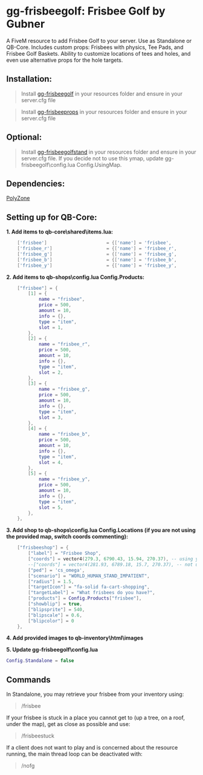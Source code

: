 # gg-frisbeegolf: Frisbee Golf by Gubner
A FiveM resource to add Frisbee Golf to your server. Use as Standalone or QB-Core.
Includes custom props: Frisbees with physics, Tee Pads, and Frisbee Golf Baskets.
Ability to customize locations of tees and holes, and even use alternative props for the hole targets.

## Installation:
>Install [gg-frisbeegolf](https://github.com/Gubner) in your resources folder and ensure in your server.cfg file

>Install [gg-frisbeeprops](https://github.com/Gubner) in your resources folder and ensure in your server.cfg file

## Optional:
>Install [gg-frisbeegolfstand](https://github.com/Gubner) in your resources folder and ensure in your server.cfg file. If you decide not to use this ymap, update gg-frisbeegolf\config.lua Config.UsingMap.

## Dependencies:
[PolyZone](https://github.com/mkafrin/PolyZone)

## Setting up for QB-Core:

**1. Add items to qb-core\shared\items.lua:**
```lua
	['frisbee'] 				 	 = {['name'] = 'frisbee', 						['label'] = 'Frisbee', 							['weight'] = 100, 		['type'] = 'item', 		['image'] = 'frisbee.png', 					['unique'] = true, 		['useable'] = true, 	['shouldClose'] = false, 	['combinable'] = nil, 	['description'] = 'A flying disc'},
	['frisbee_r'] 				 	 = {['name'] = 'frisbee_r', 					['label'] = 'Red Frisbee', 						['weight'] = 100, 		['type'] = 'item', 		['image'] = 'frisbee_r.png', 				['unique'] = true, 		['useable'] = true, 	['shouldClose'] = false, 	['combinable'] = nil, 	['description'] = 'A flying disc'},
	['frisbee_g'] 				 	 = {['name'] = 'frisbee_g', 					['label'] = 'Green Frisbee', 					['weight'] = 100, 		['type'] = 'item', 		['image'] = 'frisbee_g.png', 				['unique'] = true, 		['useable'] = true, 	['shouldClose'] = false, 	['combinable'] = nil, 	['description'] = 'A flying disc'},
	['frisbee_b'] 				 	 = {['name'] = 'frisbee_b', 					['label'] = 'Blue Frisbee', 					['weight'] = 100, 		['type'] = 'item', 		['image'] = 'frisbee_b.png', 				['unique'] = true, 		['useable'] = true, 	['shouldClose'] = false, 	['combinable'] = nil, 	['description'] = 'A flying disc'},
	['frisbee_y'] 				 	 = {['name'] = 'frisbee_y', 					['label'] = 'Yellow Frisbee', 					['weight'] = 100, 		['type'] = 'item', 		['image'] = 'frisbee_y.png', 				['unique'] = true, 		['useable'] = true, 	['shouldClose'] = false, 	['combinable'] = nil, 	['description'] = 'A flying disc'},
```

**2. Add items to qb-shops\config.lua Config.Products:**
```lua
	["frisbee"] = {
		[1] = {
			name = "frisbee",
			price = 500,
			amount = 10,
			info = {},
			type = "item",
			slot = 1,
		},
		[2] = {
			name = "frisbee_r",
			price = 500,
			amount = 10,
			info = {},
			type = "item",
			slot = 2,
		},
		[3] = {
			name = "frisbee_g",
			price = 500,
			amount = 10,
			info = {},
			type = "item",
			slot = 3,
		},
		[4] = {
			name = "frisbee_b",
			price = 500,
			amount = 10,
			info = {},
			type = "item",
			slot = 4,
		},
		[5] = {
			name = "frisbee_y",
			price = 500,
			amount = 10,
			info = {},
			type = "item",
			slot = 5,
		},
	},
```

**3. Add shop to qb-shops\config.lua Config.Locations (if you are not using the provided map, switch coords commenting):**
```lua
	["frisbeeshop"] = {
		["label"] = "Frisbee Shop",
		["coords"] = vector4(279.3, 6790.43, 15.94, 270.37), -- using ymap
		--["coords"] = vector4(281.93, 6789.18, 15.7, 270.37), -- not using ymap
		["ped"] = 'cs_omega',
		["scenario"] = "WORLD_HUMAN_STAND_IMPATIENT",
		["radius"] = 1.5,
		["targetIcon"] = "fa-solid fa-cart-shopping",
		["targetLabel"] = "What frisbees do you have?",
		["products"] = Config.Products["frisbee"],
		["showblip"] = true,
		["blipsprite"] = 540,
		["blipscale"] = 0.6,
		["blipcolor"] = 0
	},
```

**4. Add provided images to qb-inventory\html\images**

**5. Update gg-frisbeegolf\config.lua**
```lua
Config.Standalone = false
```

## Commands
In Standalone, you may retrieve your frisbee from your inventory using:
>/frisbee

If your frisbee is stuck in a place you cannot get to (up a tree, on a roof, under the map), get as close as possible and use:
>/frisbeestuck

If a client does not want to play and is concerned about the resource running, the main thread loop can be deactivated with:
>/nofg
